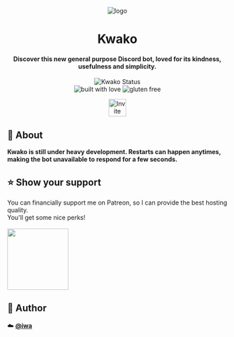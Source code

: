 <div align="center">
<p align="center">
  <img src="https://cdn.iwa.sh/img/tiles/kwako.png" alt="logo"/>
  <h1>Kwako</h1>
  <h4>Discover this new general purpose Discord bot, loved for its kindness, usefulness and simplicity.</h4>

  <img alt="Kwako Status" src="https://img.shields.io/website?down_color=red&down_message=offline&label=kwako&style=for-the-badge&up_color=brightgreen&up_message=online&url=https%3A%2F%2Fapi.iwa.sh%2Fapp%2Fapi">

  <br/>

  <img alt="built with love" src="https://forthebadge.com/images/badges/built-with-love.svg"/>
  <img alt="gluten free" src="https://forthebadge.com/images/badges/gluten-free.svg"/>

  <a href="https://discord.com/oauth2/authorize/?permissions=305523776&amp;scope=bot&amp;client_id=630488699347533854"><img src="https://img.shields.io/badge/Invite-the%20bot-lightgrey?style=for-the-badge" alt="Invite the bot to your server" height="40em"/></a>

</p>
</div>

## 📄 About

**Kwako is still under heavy development. Restarts can happen anytimes, making the bot unavailable to respond for a few seconds.**


## ⭐️ Show your support

You can financially support me on Patreon, so I can provide the best hosting quality. <br/>
You'll get some nice perks! <br/>
<br/>
<a href="https://www.patreon.com/iwa">
  <img src="https://c5.patreon.com/external/logo/become_a_patron_button@2x.png" width="140">
</a>


## 👤 Author

☁️ **[@iwa](https://github.com/iwa)**
